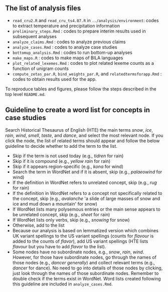 ## The list of analysis files

  * `read_cru2.R` and `read_cru_ts4.07.R` in `../analysis/environment`: codes to extract temperature and precipitation information
  * `preliminary_steps.Rmd` : codes to prepare interim results used in subsequent analyses
  * `analyze_claims.Rmd` : codes to analyze previous claims
  * `analyze_cases.Rmd` : codes to analyze case studies 
  * `bottomup_analysis.Rmd` : codes to run bottom-up analyses
  * `make_maps.R` : codes to make maps of BILA languages
  * `plot_related_lexemes.Rmd` : codes to plot related lexeme counts as a function of unigram counts
  * `compute_zetas_par.R`, `bind_weights_par.R`, and `relatedtermsforapp.Rmd` : codes to obtain results used for the app.
  
To reproduce tables and figures, please follow the steps described in the top level `README.md`.
  
## Guideline to create a word list for concepts in case studies

Search Historical Thesaurus of English (HTE) the main terms *snow*, *ice*, *rain*, *wind*, *smell*, *taste*, and *dance*, and select the most relevant node. If you click the node, the list of related terms should appear and follow the below guideline to decide whether to add the term to the list.

- Skip if the term is not used today (e.g., *tidren* for rain)
- Skip if it is compound (e.g., *yellow rain* for rain)
- Skip if it appears region-specific (e.g., *kona* for wind)
- Search the term in WordNet and if it is absent, skip (e.g., *palaeowind* for wind)
- If the definition in WordNet refers to unrelated concept, skip (e.g., *rug* for rain)
- If the definition in WordNet refers to a concept not specifically related to the concept, skip (e.g., *avalanche* 'a slide of large masses of snow and ice and mud down a mountain' for snow)
- If WordNet lists many polysemous entries or the main sense appears to be unrelated concept, skip (e.g., *sheet* for rain)
- If WordNet lists only verbs, skip (e.g., *snowing* for snow)
- Otherwise, add to the list
- Because our analysis is based on lemmatized version which combines UK variant spellings to the US variant spellings (counts for *flavour* is added to the counts of *flavor*), add US variant spellings (HTE lists *flavour* but you have to add *flavor* to the list).
- Some nodes have no subordinate nodes, e.g., *snow*, *rain*, *wind*. However, for those have subordinate nodes, go through the names of those nodes (e.g., *dancer generally*) and collect relevant terms (e.g., *dancer* for dance). No need to go into details of those nodes by clicking, just look through the names of those subordinate nodes. Remember to double check if the terms exist in WordNet. Word lists created following this guideline are included in `analyze_cases.Rmd`. 

